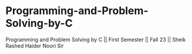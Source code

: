 # Programming-and-Problem-Solving-by-C
Programming and Problem Solving by C || First Semester || Fall 23 || Sheik Rashed Haider Noori Sir
